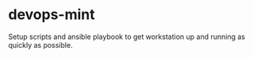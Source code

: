 # devops-mint
Setup scripts and ansible playbook to get workstation up and running as quickly as possible.
